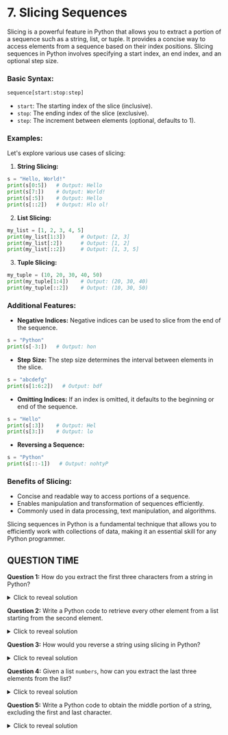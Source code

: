 # 7. Slicing Sequences

Slicing is a powerful feature in Python that allows you to extract a portion of a sequence such as a string, list, or tuple. It provides a concise way to access elements from a sequence based on their index positions. Slicing sequences in Python involves specifying a start index, an end index, and an optional step size.

### Basic Syntax:
```python
sequence[start:stop:step]
```
- `start`: The starting index of the slice (inclusive).
- `stop`: The ending index of the slice (exclusive).
- `step`: The increment between elements (optional, defaults to 1).

### Examples:
Let's explore various use cases of slicing:

1. **String Slicing:**
```python
s = "Hello, World!"
print(s[0:5])   # Output: Hello
print(s[7:])    # Output: World!
print(s[:5])    # Output: Hello
print(s[::2])   # Output: Hlo ol!
```

2. **List Slicing:**
```python
my_list = [1, 2, 3, 4, 5]
print(my_list[1:3])     # Output: [2, 3]
print(my_list[:2])      # Output: [1, 2]
print(my_list[::2])     # Output: [1, 3, 5]
```

3. **Tuple Slicing:**
```python
my_tuple = (10, 20, 30, 40, 50)
print(my_tuple[1:4])    # Output: (20, 30, 40)
print(my_tuple[::2])    # Output: (10, 30, 50)
```

### Additional Features:
- **Negative Indices:** Negative indices can be used to slice from the end of the sequence.
```python
s = "Python"
print(s[-3:])   # Output: hon
```

- **Step Size:** The step size determines the interval between elements in the slice.
```python
s = "abcdefg"
print(s[1:6:2])   # Output: bdf
```

- **Omitting Indices:** If an index is omitted, it defaults to the beginning or end of the sequence.
```python
s = "Hello"
print(s[:3])    # Output: Hel
print(s[3:])    # Output: lo
```

- **Reversing a Sequence:**
```python
s = "Python"
print(s[::-1])   # Output: nohtyP
```

### Benefits of Slicing:
- Concise and readable way to access portions of a sequence.
- Enables manipulation and transformation of sequences efficiently.
- Commonly used in data processing, text manipulation, and algorithms.

Slicing sequences in Python is a fundamental technique that allows you to efficiently work with collections of data, making it an essential skill for any Python programmer.

## QUESTION TIME

**Question 1:** How do you extract the first three characters from a string in Python?

<details>
<summary>Click to reveal solution</summary>

**Answer:**
To extract the first three characters from a string, you can use slicing with the syntax `string[:3]`.

Example:
```python
s = "Python"
result = s[:3]
print(result)  # Output: Pyt
```
</details>

**Question 2:** Write a Python code to retrieve every other element from a list starting from the second element.

<details>
<summary>Click to reveal solution</summary>

**Answer:**
You can achieve this by using list slicing with a step size of 2 starting from index 1.

Example:
```python
my_list = [1, 2, 3, 4, 5, 6, 7]
result = my_list[1::2]
print(result)  # Output: [2, 4, 6]
```
</details>

**Question 3:** How would you reverse a string using slicing in Python?

<details>
<summary>Click to reveal solution</summary>

**Answer:**
To reverse a string using slicing in Python, you can use `[::-1]` as the slicing syntax.

Example:
```python
s = "Python"
reversed_s = s[::-1]
print(reversed_s)  # Output: nohtyP
```
</details>

**Question 4:** Given a list `numbers`, how can you extract the last three elements from the list?

<details>
<summary>Click to reveal solution</summary>

**Answer:**
You can use negative indices to extract the last three elements from the list.

Example:
```python
numbers = [1, 2, 3, 4, 5, 6, 7, 8, 9]
last_three = numbers[-3:]
print(last_three)  # Output: [7, 8, 9]
```
</details>

**Question 5:** Write a Python code to obtain the middle portion of a string, excluding the first and last character.

<details>
<summary>Click to reveal solution</summary>

**Answer:**
To obtain the middle portion of a string, excluding the first and last character, you can use slicing with indices `[1:-1]`.

Example:
```python
s = "Python"
middle_portion = s[1:-1]
print(middle_portion)  # Output: ytho
```
</details>
